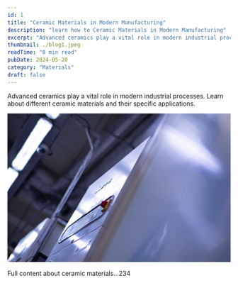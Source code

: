 ```yaml
---
id: 1
title: "Ceramic Materials in Modern Manufacturing"
description: "learn how to Ceramic Materials in Modern Manufacturing"
excerpt: "Advanced ceramics play a vital role in modern industrial processes. Learn about different ceramic materials and their specific applications."
thumbnail: ./blog1.jpeg
readTime: "8 min read"
pubDate: 2024-05-20
category: "Materials"
draft: false
---
```


Advanced ceramics play a vital role in modern industrial processes. Learn about different ceramic materials and their specific applications.

![Ceramic Tiles](./blog2.jpeg)


Full content about ceramic materials...234
